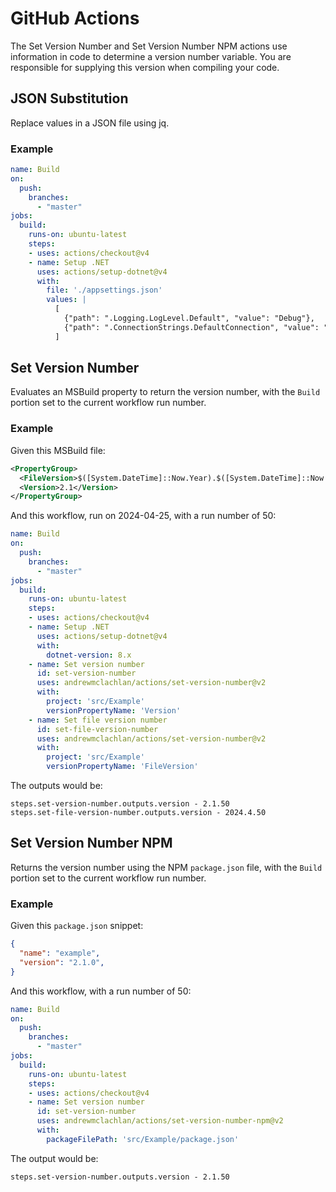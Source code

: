 # GitHub Actions

The Set Version Number and Set Version Number NPM actions use information in code to determine a version number variable. You are responsible for supplying this version when compiling your code.

## JSON Substitution

Replace values in a JSON file using jq.

### Example

```yaml
name: Build
on:
  push:
    branches:
      - "master"
jobs:
  build:
    runs-on: ubuntu-latest
    steps:
    - uses: actions/checkout@v4
    - name: Setup .NET
      uses: actions/setup-dotnet@v4
      with:
        file: './appsettings.json'
        values: |
          [
            {"path": ".Logging.LogLevel.Default", "value": "Debug"},
            {"path": ".ConnectionStrings.DefaultConnection", "value": "Server=newhost;Database=newdb;User Id=newuser;Password=newpassword;"}
          ]
```

## Set Version Number

Evaluates an MSBuild property to return the version number, with the `Build` portion set to the current workflow run number.

### Example

Given this MSBuild file:

```xml
<PropertyGroup>
  <FileVersion>$([System.DateTime]::Now.Year).$([System.DateTime]::Now.Month).0</FileVersion>
  <Version>2.1</Version>
</PropertyGroup>
```

And this workflow, run on 2024-04-25, with a run number of 50:

```yaml
name: Build
on:
  push:
    branches:
      - "master"
jobs:
  build:
    runs-on: ubuntu-latest
    steps:
    - uses: actions/checkout@v4
    - name: Setup .NET
      uses: actions/setup-dotnet@v4
      with:
        dotnet-version: 8.x
    - name: Set version number
      id: set-version-number
      uses: andrewmclachlan/actions/set-version-number@v2
      with:
        project: 'src/Example'
        versionPropertyName: 'Version'
    - name: Set file version number
      id: set-file-version-number
      uses: andrewmclachlan/actions/set-version-number@v2
      with:
        project: 'src/Example'
        versionPropertyName: 'FileVersion'
```

The outputs would be:

```
steps.set-version-number.outputs.version - 2.1.50
steps.set-file-version-number.outputs.version - 2024.4.50
```

## Set Version Number NPM

Returns the version number using the NPM `package.json` file, with the `Build` portion set to the current workflow run number.

### Example

Given this `package.json` snippet:

```json
{
  "name": "example",
  "version": "2.1.0",
}
```

And this workflow, with a run number of 50:

```yaml
name: Build
on:
  push:
    branches:
      - "master"
jobs:
  build:
    runs-on: ubuntu-latest
    steps:
    - uses: actions/checkout@v4
    - name: Set version number
      id: set-version-number
      uses: andrewmclachlan/actions/set-version-number-npm@v2
      with:
        packageFilePath: 'src/Example/package.json'
```

The output would be:

```
steps.set-version-number.outputs.version - 2.1.50
```
